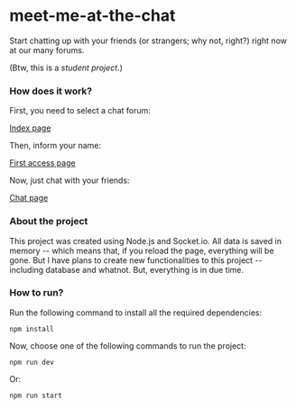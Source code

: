 # meet-me-at-the-chat

Start chatting up with your friends (or strangers; why not, right?) right now at our many forums.

(Btw, this is a _student project_.)

### How does it work?

First, you need to select a chat forum:

[Index page](public/assets/img/public/index.png)

Then, inform your name:

[First access page](public/assets/img/public/first-access.png)

Now, just chat with your friends:

[Chat page](public/assets/img/public/chat.png)

### About the project

This project was created using Node.js and Socket.io. All data is saved in memory -- which means that, if you reload the page, everything will be gone. But I have plans to create new functionalities to this project -- including database and whatnot. But, everything is in due time.

### How to run?

Run the following command to install all the required dependencies:

`npm install`

Now, choose one of the following commands to run the project:

`npm run dev`

Or:

`npm run start`